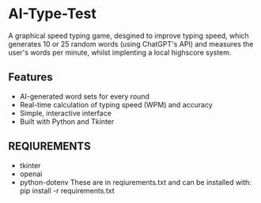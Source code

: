 # AI-Type-Test
A graphical speed typing game, desgined to improve typing speed, which generates 10 or 25 random words (using ChatGPT's API) and measures the user's words per minute, whilst implenting a local highscore system.

## Features
- AI-generated word sets for every round  
- Real-time calculation of typing speed (WPM) and accuracy  
- Simple, interactive interface  
- Built with Python and Tkinter

## REQIUREMENTS
- tkinter
- openai
- python-dotenv
These are in reqiurements.txt and can be installed with: pip install -r requirements.txt
